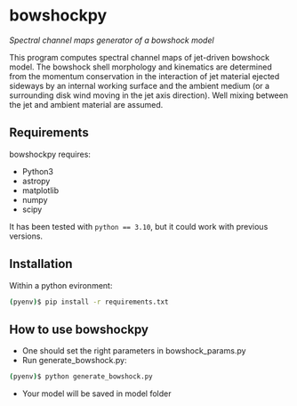 # bowshockpy

*Spectral channel maps generator of a bowshock model*

This program computes spectral channel maps of jet-driven bowshock model. The bowshock shell morphology and kinematics are determined from the momentum conservation in the interaction of jet material ejected sideways by an internal working surface and the ambient medium (or a surrounding disk wind moving in the jet axis direction). Well mixing between the jet and ambient material are assumed.

## Requirements
bowshockpy requires:

* Python3 
* astropy
* matplotlib
* numpy
* scipy 

It has been tested with `python == 3.10`, but it could work with previous versions.

## Installation

Within a python evironment:

```bash
(pyenv)$ pip install -r requirements.txt
```

## How to use bowshockpy

- One should set the right parameters in bowshock_params.py
- Run generate_bowshock.py:
 ```bash
 (pyenv)$ python generate_bowshock.py
 ```
- Your model will be saved in model folder

